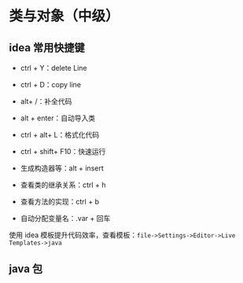 # 类与对象（中级）

## idea 常用快捷键

- ctrl + Y：delete Line

- ctrl + D：copy line

- alt+ /：补全代码

- alt + enter：自动导入类

- ctrl + alt+ L：格式化代码

- ctrl + shift+ F10：快速运行

- 生成构造器等：alt + insert

- 查看类的继承关系：ctrl + h

- 查看方法的实现：ctrl + b

- 自动分配变量名：.var + 回车

使用 idea 模板提升代码效率，查看模板：`file->Settings->Editor->Live Templates->java`

## java 包



